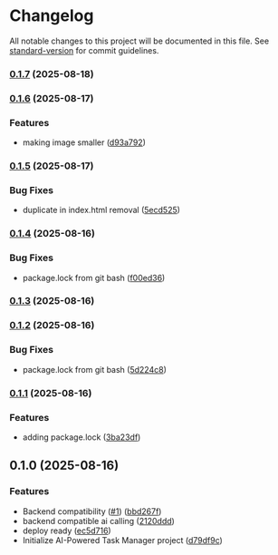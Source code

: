 # Changelog

All notable changes to this project will be documented in this file. See [standard-version](https://github.com/conventional-changelog/standard-version) for commit guidelines.

### [0.1.7](https://github.com/hdfiresky/Problembuddy-deploy/compare/v0.1.6...v0.1.7) (2025-08-18)

### [0.1.6](https://github.com/hdfiresky/Problembuddy-deploy/compare/v0.1.5...v0.1.6) (2025-08-17)


### Features

* making image smaller ([d93a792](https://github.com/hdfiresky/Problembuddy-deploy/commit/d93a7923efc07d6dd460d27e617c74b428f4ff45))

### [0.1.5](https://github.com/hdfiresky/Problembuddy-deploy/compare/v0.1.4...v0.1.5) (2025-08-17)


### Bug Fixes

* duplicate in index.html removal ([5ecd525](https://github.com/hdfiresky/Problembuddy-deploy/commit/5ecd525764468ac017c27ea6379eac9429ed4404))

### [0.1.4](https://github.com/hdfiresky/Problembuddy-deploy/compare/v0.1.3...v0.1.4) (2025-08-16)


### Bug Fixes

* package.lock from git bash ([f00ed36](https://github.com/hdfiresky/Problembuddy-deploy/commit/f00ed3623b5661627ead20ff2abba37df5d0a3d6))

### [0.1.3](https://github.com/hdfiresky/Problembuddy-deploy/compare/v0.1.2...v0.1.3) (2025-08-16)

### [0.1.2](https://github.com/hdfiresky/Problembuddy-deploy/compare/v0.1.1...v0.1.2) (2025-08-16)


### Bug Fixes

* package.lock from git bash ([5d224c8](https://github.com/hdfiresky/Problembuddy-deploy/commit/5d224c835414cef2ff0737533b3c3ac250ca69a6))

### [0.1.1](https://github.com/hdfiresky/Problembuddy-deploy/compare/v0.1.0...v0.1.1) (2025-08-16)


### Features

* adding package.lock ([3ba23df](https://github.com/hdfiresky/Problembuddy-deploy/commit/3ba23df67c130ca246902e14a18c10d2ce43a2bb))

## 0.1.0 (2025-08-16)


### Features

* Backend compatibility ([#1](https://github.com/hdfiresky/Problembuddy-deploy/issues/1)) ([bbd267f](https://github.com/hdfiresky/Problembuddy-deploy/commit/bbd267f0e2e6c5e4fa18d95873fcb1fbec067031))
* backend compatible ai calling ([2120ddd](https://github.com/hdfiresky/Problembuddy-deploy/commit/2120ddda3be3dce9c0319f689e1bc756a469b010))
* deploy ready ([ec5d716](https://github.com/hdfiresky/Problembuddy-deploy/commit/ec5d716048396a2dee1a58b0166a76433d03a1af))
* Initialize AI-Powered Task Manager project ([d79df9c](https://github.com/hdfiresky/Problembuddy-deploy/commit/d79df9c112f5d0cf03ef8e6130cc2a3a8ba3ba71))
